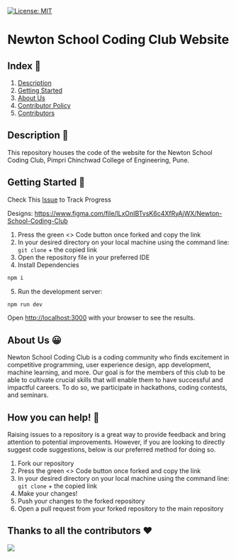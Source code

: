 [![License: MIT](https://img.shields.io/badge/License-MIT-yellow.svg)](https://opensource.org/licenses/MIT)

# Newton School Coding Club Website

## Index 📖
1. [Description](#description)
2. [Getting Started](#getting-started)
3. [About Us](#about-us)
4. [Contributor Policy](#contribution-policy)
5. [Contributors](#contributors)

<a name = "description"></a>
## Description 📝

This repository houses the code of the website for the Newton School Coding Club, Pimpri Chinchwad College of Engineering, Pune.

<a name = "getting-started"></a>
## Getting Started 🚀

Check This [Issue](https://github.com/nsccpccoe/nscc-frontend/issues/1) to Track Progress

Designs: https://www.figma.com/file/lLxOnIBTvsK6c4XfRyAjWX/Newton-School-Coding-Club

1. Press the green <> Code button once forked and copy the link
2. In your desired directory on your local machine using the command line: `git clone` + the copied link
3. Open the repository file in your preferred IDE
4. Install Dependencies
```bash
npm i
```
5. Run the development server:
```bash
npm run dev
```

Open [http://localhost:3000](http://localhost:3000) with your browser to see the results.

<a name = "about-us"></a>
## About Us 😀

Newton School Coding Club is a coding community who finds excitement in competitive programming, user experience design, app development, machine learning, and more. Our goal is for the members of this club to be able to cultivate crucial skills that will enable them to have successful and impactful careers. To do so, we participate in hackathons, coding contests, and seminars.

<a name ="contribution-policy"></a>
## How you can help! 🚧

Raising issues to a repository is a great way to provide feedback and bring attention to potential improvements. However, if you are looking to directly suggest code suggestions, below is our preferred method for doing so.

1. Fork our repository
2. Press the green <> Code button once forked and copy the link
3. In your desired directory on your local machine using the command line: `git clone` + the copied link
4. Make your changes!
5. Push your changes to the forked repository
6. Open a pull request from your forked repository to the main repository

<a name = "contributors"></a>
## Thanks to all the contributors ❤️
<a href = "https://github.com/nsccpccoe/nscc-frontend/graphs/contributors">
  <img src = "https://contrib.rocks/image?repo=nsccpccoe/nscc-frontend"/>
</a>
